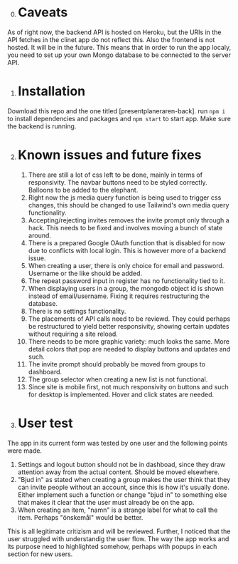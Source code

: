 0. # Caveats

As of right now, the backend API is hosted on Heroku, but the URIs in the API fetches in the clinet app do not reflect this. Also the frontend is not hosted. It will be in the future. This means that in order to run the app localy, you need to set up your own Mongo database to be connected to the server API.

1. # Installation

Download this repo and the one titled [presentplaneraren-back].
run `npm i` to install dependencies and packages and `npm start` to start app. Make sure the backend is running.

2. # Known issues and future fixes

    1. There are still a lot of css left to be done, mainly in terms of responsivity. The navbar buttons need to be styled correctly. Balloons to be added to the elephant.
    2. Right now the js media query function is being used to trigger css changes, this should be changed to use Tailwind's own media query functionality.
    3. Accepting/rejecting invites removes the invite prompt only through a hack. This needs to be fixed and involves moving a bunch of state around.
    4. There is a prepared Google OAuth function that is disabled for now due to conflicts with local login. This is however more of a backend issue.
    5. When creating a user, there is only choice for email and password. Username or the like should be added.
    6. The repeat password input in register has no functionality tied to it.
    7. When displaying users in a group, the mongodb object id is shown instead of email/username. Fixing it requires restructuring the database.
    8. There is no settings functionality.
    9. The placements of API calls need to be reviewd. They could perhaps be restructured to yield better responsivity, showing certain updates without requiring a site reload.
    10. There needs to be more graphic variety: much looks the same. More detail colors that pop are needed to display buttons and updates and such.
    11. The invite prompt should probably be moved from groups to dashboard.
    12. The group selector when creating a new list is not functional.
    13. Since site is mobile first, not much responsivity on buttons and such for desktop is implemented. Hover and click states are needed.

3. # User test

The app in its current form was tested by one user and the following points were made.
1. Settings and logout button should not be in dashboad, since they draw attention away from the actual content. Should be moved elsewhere.
2. "Bjud in" as stated when creating a group makes the user think that they can invite people without an account, since this is how it's usually done. Either implement such a function or change "bjud in" to something else that makes it clear that the user must already be on the app.
3. When creating an item, "namn" is a strange label for what to call the item. Perhaps "önskemål" would be better.

This is all legitimate critizism and will be reviewed. Further, I noticed that the user struggled with understandig the user flow. The way the app works and its purpose need to highlighted somehow, perhaps with popups in each section for new users.
